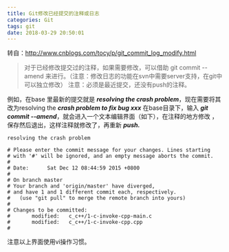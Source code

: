 ```yaml
---
title: Git修改已经提交的注释或日志
categories: Git
tags: git
date: 2018-03-29 20:50:01
---
```


<!-- more -->

转自：http://www.cnblogs.com/tocy/p/git_commit_log_modify.html

> 对于已经修改提交过的注释，如果需要修改，可以借助 git commit --amend 来进行。（注意：修改日志的功能在svn中需要server支持，在git中可以独立修改）
注意：必须是最近提交，还没有push的注释。	

例如，在base 里最新的提交就是 ***resolving the crash problem***，现在需要将其改为resolving the ***crash problem to fix bug xxx***
在base目录下，输入 ***git commit --amend***，就会进入一个文本编辑界面（如下），在注释的地方修改 ，保存然后退出，这样注释就修改了，再重新 ***push.***

```
resolving the crash problem

# Please enter the commit message for your changes. Lines starting
# with '#' will be ignored, and an empty message aborts the commit.
#
# Date:      Sat Dec 12 08:44:59 2015 +0800
#
# On branch master
# Your branch and 'origin/master' have diverged,
# and have 1 and 1 different commit each, respectively.
#   (use "git pull" to merge the remote branch into yours)
#
# Changes to be committed:
#       modified:   c_c++/1-c-invoke-cpp-main.c
#       modified:   c_c++/1-c-invoke-cpp.cpp
#
```
注意以上界面使用vi操作习惯。
